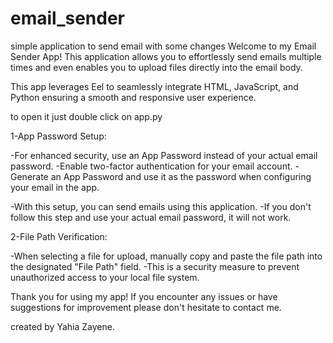 # email_sender
simple application to send email with some changes
Welcome to my Email Sender App! This application allows you to effortlessly send emails
multiple times and even enables you to upload files directly into the email body.

This app leverages Eel to seamlessly integrate HTML, JavaScript, and Python
ensuring a smooth and responsive user experience. 

to open it just double click on app.py 

1-App Password Setup:

-For enhanced security, use an App Password instead of your actual email password.
-Enable two-factor authentication for your email account.
-Generate an App Password and use it as the password when configuring your email in the app.

-With this setup, you can send emails using this application. 
-If you don't follow this step and use your actual email password, it will not work.

2-File Path Verification:

-When selecting a file for upload, manually copy and paste the file path into the designated "File Path" field.
-This is a security measure to prevent unauthorized access to your local file system.

Thank you for using my app! If you encounter any issues or have suggestions for improvement
please don't hesitate to contact me.


created by Yahia Zayene.
